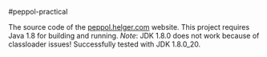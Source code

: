 #peppol-practical

The source code of the [peppol.helger.com](http://peppol.helger.com) website.
This project requires Java 1.8 for building and running. *Note*: JDK 1.8.0 does not work because of classloader issues! Successfully tested with JDK 1.8.0_20.

